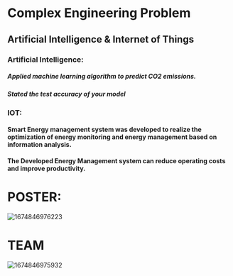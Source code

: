 # Complex Engineering Problem 

## Artificial Intelligence & Internet of Things

### Artificial Intelligence:
##### Applied machine learning algorithm to predict CO2 emissions.
##### Stated the test accuracy of your model

### IOT:
#### Smart Energy management system was developed to realize the optimization of energy monitoring and energy management based on information analysis.
#### The Developed Energy Management system can reduce operating costs and improve productivity.

# POSTER:


![1674846976223](https://github.com/mabeerkhan/Ai-IoT-CEP/assets/129393051/b74a976a-6b1a-4af8-b006-dad3a5b6f53d)


# TEAM

![1674846975932](https://github.com/mabeerkhan/Ai-IoT-CEP/assets/129393051/34c38bf2-5305-40d6-b563-9b1c0903c02d)
